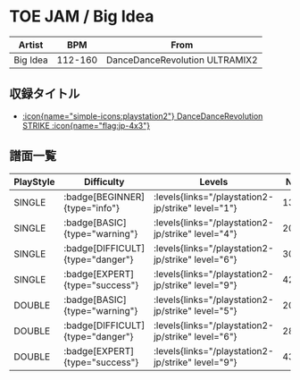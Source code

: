 # TOE JAM / Big Idea

|Artist|BPM|From|
|------|---|----|
|Big Idea|112-160|DanceDanceRevolution ULTRAMIX2|

## 収録タイトル

- [:icon{name="simple-icons:playstation2"} DanceDanceRevolution STRIKE :icon{name="flag:jp-4x3"}](/playstation2-jp/strike)

## 譜面一覧

|PlayStyle|Difficulty|Levels|Notes|Movie|
|---------|----------|------|-----|-----|
|SINGLE| :badge[BEGINNER]{type="info"}| :levels{links="/playstation2-jp/strike" level="1"}|134/0||
|SINGLE| :badge[BASIC]{type="warning"}| :levels{links="/playstation2-jp/strike" level="4"}|209/22||
|SINGLE| :badge[DIFFICULT]{type="danger"}| :levels{links="/playstation2-jp/strike" level="6"}|303/15||
|SINGLE| :badge[EXPERT]{type="success"}| :levels{links="/playstation2-jp/strike" level="9"}|426/15||
|DOUBLE| :badge[BASIC]{type="warning"}| :levels{links="/playstation2-jp/strike" level="5"}|209/22||
|DOUBLE| :badge[DIFFICULT]{type="danger"}| :levels{links="/playstation2-jp/strike" level="6"}|286/4||
|DOUBLE| :badge[EXPERT]{type="success"}| :levels{links="/playstation2-jp/strike" level="9"}|430/13||
